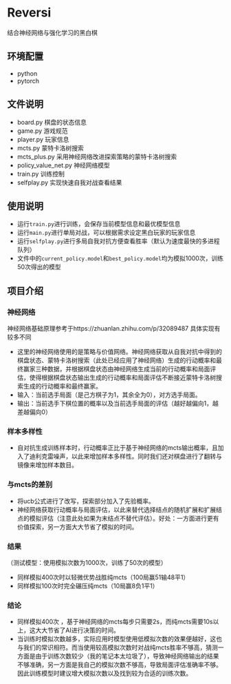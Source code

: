 # Reversi
结合神经网络与强化学习的黑白棋

## 环境配置

- python
- pytorch

## 文件说明

- board.py 棋盘的状态信息
- game.py 游戏规范
- player.py 玩家信息
- mcts.py 蒙特卡洛树搜索
- mcts_plus.py 采用神经网络改进探索策略的蒙特卡洛树搜索
- policy_value_net.py 神经网络模型
- train.py 训练控制
- selfplay.py 实现快速自我对战查看结果

## 使用说明

- 运行`train.py`进行训练，会保存当前模型信息和最优模型信息
- 运行`main.py`进行单局对战，可以根据需求设定黑白玩家的玩家信息
- 运行`selfplay.py`进行多局自我对抗方便查看胜率（默认为速度最快的多进程队列）
- 文件中的`current_policy.model`和`best_policy.model`均为模拟1000次，训练50次得出的模型

## 项目介绍

### 神经网络
神经网络基础原理参考于https://zhuanlan.zhihu.com/p/32089487 具体实现有较多不同

- 这里的神经网络使用的是策略与价值网络。神经网络获取从自我对抗中得到的棋盘状态、蒙特卡洛树搜索（此处已经应用了神经网络）生成的行动概率和最终赢家三种数据，并根据棋盘状态由神经网络生成当前的行动概率和局面评估，使得根据棋盘状态输出生成的行动概率和局面评估不断接近蒙特卡洛树搜索生成的行动概率和最终赢家。
- 输入：当前选手局面（是己方棋子为1，其余全为0），对方选手局面。
- 输出：当前选手下棋位置的概率以及当前选手局面的评估（越好越偏向1，越差越偏向0）

### 样本多样性

- 自对抗生成训练样本时，行动概率正比于基于神经网络的mcts输出概率，且加入了迪利克雷噪声，以此来增加样本多样性。同时我们还对棋盘进行了翻转与镜像来增加样本数目。

### 与mcts的差别

- 将ucb公式进行了改写，探索部分加入了先验概率。
- 神经网络获取行动概率与局面评估，以此来替代选择结点的随机扩展和扩展结点的模拟评估（注意此处如果为末结点不替代评估）。好处：一方面进行更有价值探索，另一方面大大节省了模拟的时间。

### 结果
（测试模型：使用模拟次数为1000次，训练了50次的模型）

- 同样模拟400次时以轻微优势战胜纯mcts（100局赢51输48平1）
- 同样模拟100次时完全碾压纯mcts（10局赢8负1平1）

### 结论
- 同样模拟400次 ，基于神经网络的mcts每步只需要2s，而纯mcts需要10s以上，这大大节省了AI进行决策的时间。
- 当训练时模拟次数越多，实际应用时模型使用低模拟次数的效果便越好，这也与我们的常识相符。而当使用较高模拟次数时对战纯mcts胜率不够高，猜测一方面是由于训练次数较少（我的笔记本太垃圾了），导致神经网络输出的结果不够准确，另一方面是我自己的模拟次数不够高，导致局面评估准确率不够。因此训练模型时建议增大模拟次数以及找到较为合适的训练次数。
